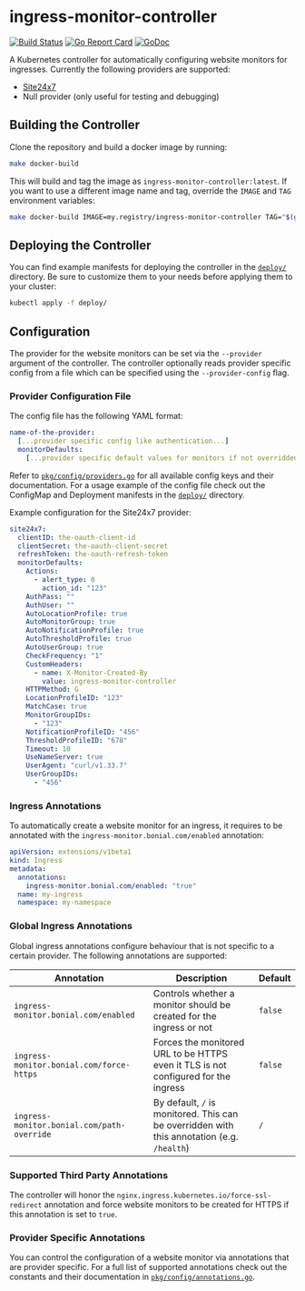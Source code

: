 ingress-monitor-controller
==========================

[![Build Status](https://travis-ci.org/Bonial-International-GmbH/ingress-monitor-controller.svg?branch=master)](https://travis-ci.org/Bonial-International-GmbH/ingress-monitor-controller)
[![Go Report Card](https://goreportcard.com/badge/github.com/Bonial-International-GmbH/ingress-monitor-controller?style=flat)](https://goreportcard.com/report/github.com/Bonial-International-GmbH/ingress-monitor-controller)
[![GoDoc](https://godoc.org/github.com/Bonial-International-GmbH/ingress-monitor-controller?status.svg)](https://godoc.org/github.com/Bonial-International-GmbH/ingress-monitor-controller)

A Kubernetes controller for automatically configuring website monitors for
ingresses. Currently the following providers are supported:

- [Site24x7](https://www.site24x7.com)
- Null provider (only useful for testing and debugging)

Building the Controller
-----------------------

Clone the repository and build a docker image by running:

```sh
make docker-build
```

This will build and tag the image as `ingress-monitor-controller:latest`. If
you want to use a different image name and tag, override the `IMAGE` and `TAG`
environment variables:

```sh
make docker-build IMAGE=my.registry/ingress-monitor-controller TAG="$(git rev-parse HEAD)"
```

Deploying the Controller
------------------------

You can find example manifests for deploying the controller in the
[`deploy/`](deploy/) directory. Be sure to customize them to your needs before
applying them to your cluster:

```sh
kubectl apply -f deploy/
```

Configuration
-------------

The provider for the website monitors can be set via the `--provider` argument
of the controller. The controller optionally reads provider specific config
from a file which can be specified using the `--provider-config` flag.

### Provider Configuration File

The config file has the following YAML format:

```yaml
name-of-the-provider:
  [...provider specific config like authentication...]
  monitorDefaults:
    [...provider specific default values for monitors if not overridden explicitly...]
```

Refer to [`pkg/config/providers.go`](pkg/config/providers.go) for all available
config keys and their documentation. For a usage example of the config file
check out the ConfigMap and Deployment manifests in the [`deploy/`](deploy/)
directory.

Example configuration for the Site24x7 provider:

```yaml
site24x7:
  clientID: the-oauth-client-id
  clientSecret: the-oauth-client-secret
  refreshToken: the-oauth-refresh-token
  monitorDefaults:
	Actions:
      - alert_type: 0
        action_id: "123"
	AuthPass: ""
	AuthUser: ""
    AutoLocationProfile: true
	AutoMonitorGroup: true
	AutoNotificationProfile: true
	AutoThresholdProfile: true
	AutoUserGroup: true
	CheckFrequency: "1"
    CustomHeaders:
      - name: X-Monitor-Created-By
        value: ingress-monitor-controller
	HTTPMethod: G
	LocationProfileID: "123"
	MatchCase: true
	MonitorGroupIDs:
      - "123"
	NotificationProfileID: "456"
	ThresholdProfileID: "678"
	Timeout: 10
	UseNameServer: true
	UserAgent: "curl/v1.33.7"
	UserGroupIDs:
      - "456"
```

### Ingress Annotations

To automatically create a website monitor for an ingress, it requires to be annotated with the `ingress-monitor.bonial.com/enabled` annotation:

```yaml
apiVersion: extensions/v1beta1
kind: Ingress
metadata:
  annotations:
    ingress-monitor.bonial.com/enabled: "true"
  name: my-ingress
  namespace: my-namespace
```

### Global Ingress Annotations

Global ingress annotations configure behaviour that is not specific to a
certain provider. The following annotations are supported:

| Annotation                                 | Description                                                                                | Default   |
| ------------                               | -------------                                                                              | --------- |
| `ingress-monitor.bonial.com/enabled`       | Controls whether a monitor should be created for the ingress or not                        | `false`   |
| `ingress-monitor.bonial.com/force-https`   | Forces the monitored URL to be HTTPS even it TLS is not configured for the ingress         | `false`   |
| `ingress-monitor.bonial.com/path-override` | By default, `/` is monitored. This can be overridden with this annotation (e.g. `/health`) | `/`       |

### Supported Third Party Annotations

The controller will honor the `nginx.ingress.kubernetes.io/force-ssl-redirect`
annotation and force website monitors to be created for HTTPS if this
annotation is set to `true`.

### Provider Specific Annotations

You can control the configuration of a website monitor via annotations that are
provider specific. For a full list of supported annotations check out the
constants and their documentation in
[`pkg/config/annotations.go`](pkg/config/annotations.go).

